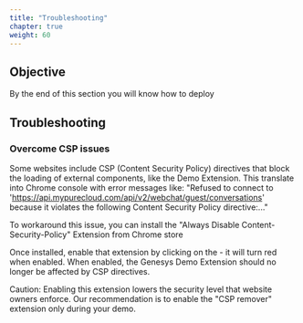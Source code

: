 ```yaml
---
title: "Troubleshooting"
chapter: true
weight: 60
---
```


## Objective

By the end of this section you will know how to deploy

## Troubleshooting

### Overcome CSP issues
Some websites include CSP (Content Security Policy) directives that block the loading of external components, like the Demo Extension.
This translate into Chrome console with error messages like:
"Refused to connect to 'https://api.mypurecloud.com/api/v2/webchat/guest/conversations' because it violates the following Content Security Policy directive:..." 

To workaround this issue, you can install the "Always Disable Content-Security-Policy" Extension from Chrome store

Once installed, enable that extension by clicking on the   - it will turn red when enabled. When enabled, the Genesys Demo Extension should no longer be affected by CSP directives.

Caution: Enabling this extension lowers the security level that website owners enforce. Our recommendation is to enable the "CSP remover" extension only during your demo.
